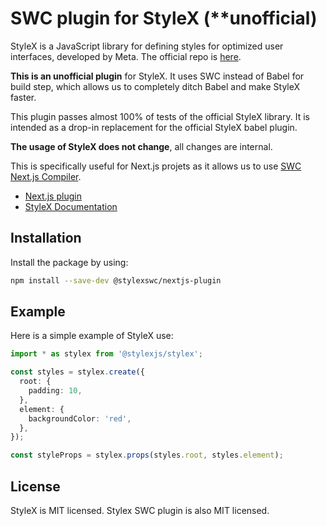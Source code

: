 # SWC plugin for StyleX (\*\*unofficial)

StyleX is a JavaScript library for defining styles for optimized user
interfaces, developed by Meta. The official repo is
[here](https://www.github.com/facebook/stylex).

**This is an unofficial plugin** for StyleX. It uses SWC instead of Babel for
build step, which allows us to completely ditch Babel and make StyleX faster.

This plugin passes almost 100% of tests of the official StyleX library. It is
intended as a drop-in replacement for the official StyleX babel plugin.

**The usage of StyleX does not change**, all changes are internal.

This is specifically useful for Next.js projets as it allows us to use
[SWC Next.js Compiler](https://nextjs.org/docs/architecture/nextjs-compiler).

- [Next.js plugin](https://github.com/dwlad90/stylex-swc-plugin/tree/master/packages/nextjs-plugin)
- [StyleX Documentation](https://stylexjs.com)

## Installation

Install the package by using:

```bash
npm install --save-dev @stylexswc/nextjs-plugin
```

## Example

Here is a simple example of StyleX use:

```ts
import * as stylex from '@stylexjs/stylex';

const styles = stylex.create({
  root: {
    padding: 10,
  },
  element: {
    backgroundColor: 'red',
  },
});

const styleProps = stylex.props(styles.root, styles.element);
```

## License

StyleX is MIT licensed. Stylex SWC plugin is also MIT licensed.
